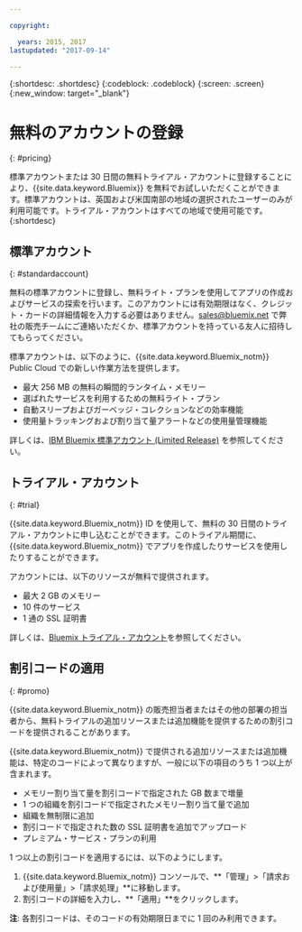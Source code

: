 ```yaml
---

copyright:

  years: 2015, 2017
lastupdated: "2017-09-14"

---
```


{:shortdesc: .shortdesc}
{:codeblock: .codeblock}
{:screen: .screen}
{:new_window: target="_blank"}

# 無料のアカウントの登録
{: #pricing}

標準アカウントまたは 30 日間の無料トライアル・アカウントに登録することにより、{{site.data.keyword.Bluemix}} を無料でお試しいただくことができます。標準アカウントは、英国および米国南部の地域の選択されたユーザーのみが利用可能です。トライアル・アカウントはすべての地域で使用可能です。
{:shortdesc}

## 標準アカウント
{: #standardaccount}

無料の標準アカウントに登録し、無料ライト・プランを使用してアプリの作成およびサービスの探索を行います。このアカウントには有効期限はなく、クレジット・カードの詳細情報を入力する必要はありません。sales@bluemix.net で弊社の販売チームにご連絡いただくか、標準アカウントを持っている友人に招待してもらってください。 

標準アカウントは、以下のように、{{site.data.keyword.Bluemix_notm}} Public Cloud での新しい作業方法を提供します。
  * 最大 256 MB の無料の瞬間的ランタイム・メモリー
  * 選ばれたサービスを利用するための無料ライト・プラン
  * 自動スリープおよびガーベッジ・コレクションなどの効率機能
  * 使用量トラッキングおよび割り当て量アラートなどの使用量管理機能

詳しくは、[IBM Bluemix 標準アカウント (Limited Release)](/docs/pricing/standard_account.html#betaintro) を参照してください。

## トライアル・アカウント
{: #trial}

{{site.data.keyword.Bluemix_notm}} ID を使用して、無料の 30 日間のトライアル・アカウントに申し込むことができます。このトライアル期間に、{{site.data.keyword.Bluemix_notm}} でアプリを作成したりサービスを使用したりすることができます。

アカウントには、以下のリソースが無料で提供されます。
  * 最大 2 GB のメモリー
  * 10 件のサービス
  * 1 通の SSL 証明書

詳しくは、[Bluemix トライアル・アカウント](/docs/pricing/index.html#bmtrial)を参照してください。

## 割引コードの適用
{: #promo}

{{site.data.keyword.Bluemix_notm}} の販売担当者またはその他の部署の担当者から、無料トライアルの追加リソースまたは追加機能を提供するための割引コードを提供されることがあります。 

{{site.data.keyword.Bluemix_notm}} で提供される追加リソースまたは追加機能は、特定のコードによって異なりますが、一般に以下の項目のうち 1 つ以上が含まれます。

  * メモリー割り当て量を割引コードで指定された GB 数まで増量
  * 1 つの組織を割引コードで指定されたメモリー割り当て量で追加
  * 組織を無制限に追加
  * 割引コードで指定された数の SSL 証明書を追加でアップロード
  * プレミアム・サービス・プランの利用

1 つ以上の割引コードを適用するには、以下のようにします。
1. {{site.data.keyword.Bluemix_notm}} コンソールで、**「管理」>「請求および使用量」>「請求処理」**に移動します。 
2. 割引コードの詳細を入力し、**「適用」**をクリックします。

**注**: 各割引コードは、そのコードの有効期限日までに 1 回のみ利用できます。



